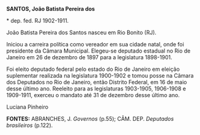 **SANTOS, João Batista Pereira dos**

\* dep. fed. RJ 1902-1911.

João Batista Pereira dos Santos nasceu em Rio Bonito (RJ).

Iniciou a carreira política como vereador em sua cidade natal, onde foi
presidente da Câmara Municipal. Elegeu-se deputado estadual no Rio de
Janeiro em 26 de dezembro de 1897 para a legislatura 1898-1901.

Foi eleito deputado federal pelo estado do Rio de Janeiro em eleição
suplementar realizada na legislatura 1900-1902 e tomou posse na Câmara
dos Deputados no Rio de Janeiro, então Distrito Federal, em 16 de maio
desse último ano. Reeleito para as legislaturas 1903-1905, 1906-1908 e
1909-1911, exerceu o mandato até 31 de dezembro desse último ano.

Luciana Pinheiro

**FONTES:** ABRANCHES, J. *Governos* (p.55); CÂM. DEP. *Deputados
brasileiros* (p.122).
